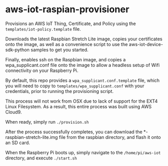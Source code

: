 # aws-iot-raspian-provisioner

Provisions an AWS IoT Thing, Certificate, and Policy using the `templates/iot-policy.template` file. 

Downloads the latest Raspbian Stretch Lite image, copies your certificates onto the image, as well as a convenience script to use the aws-iot-device-sdk-python samples to get you started.

Finally, enables ssh on the Raspbian image, and copies a wpa_supplicant.conf file onto the image to allow a headless setup of Wifi connectivity on your Raspberry Pi.

By default, this repo provides a `wpa_supplicant.conf.template` file, which you will need to copy to `templates/wpa_supplicant.conf` with your credentials, prior to running the provisioning script. 

This process will not work from OSX due to lack of support for the EXT4 Linux Filesystem. As a result, this entire process was built using AWS Cloud9.

When ready, simply run `./provision.sh`

After the process successfully completes, you can download the *-raspbian-stretch-lite.img file from the raspbian directory, and flash it onto an SD card.

When the Raspberry Pi boots up, simply navigate to the `/home/pi/aws-iot` directory, and execute `./start.sh`